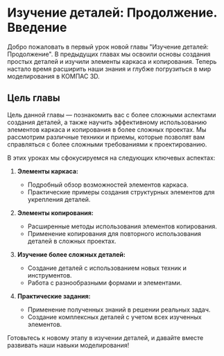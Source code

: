 # Изучение деталей: Продолжение. Введение

Добро пожаловать в первый урок новой главы "Изучение деталей: Продолжение". В предыдущих главах мы освоили основы создания простых деталей и изучили элементы каркаса и копирования. Теперь настало время расширить наши знания и глубже погрузиться в мир моделирования в КОМПАС 3D.

## Цель главы

Цель данной главы — познакомить вас с более сложными аспектами создания деталей, а также научить эффективному использованию элементов каркаса и копирования в более сложных проектах. Мы рассмотрим различные техники и приемы, которые позволят вам справляться с более сложными требованиями к проектированию.

В этих уроках мы сфокусируемся на следующих ключевых аспектах:

1. **Элементы каркаса:**

   - Подробный обзор возможностей элементов каркаса.
   - Практические примеры создания структурных элементов для укрепления деталей.

2. **Элементы копирования:**

   - Расширенные методы использования элементов копирования.
   - Применение копирования для повторного использования деталей в сложных проектах.

3. **Изучение более сложных деталей:**

   - Создание деталей с использованием новых техник и инструментов.
   - Работа с разнообразными формами и элементами.

4. **Практические задания:**
   - Применение полученных знаний в решении реальных задач.
   - Создание комплексных деталей с учетом всех изученных элементов.

Готовьтесь к новому этапу в изучении деталей, и давайте вместе развивать наши навыки моделирования!

